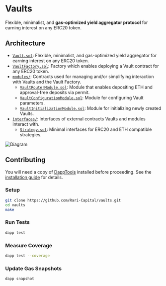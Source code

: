 # Vaults

Flexible, minimalist, and **gas-optimized yield aggregator protocol** for earning interest on any ERC20 token.


## Architecture

- [`Vault.sol`](src/Vault.sol): Flexible, minimalist, and gas-optimized yield aggregator for earning interest on any ERC20 token.
- [`VaultFactory.sol`](src/VaultFactory.sol): Factory which enables deploying a Vault contract for any ERC20 token.
- [`modules/`](src/modules): Contracts used for managing and/or simplifying interaction with Vaults and the Vault Factory.
  - [`VaultRouterModule.sol`](src/modules/VaultRouterModule.sol): Module that enables depositing ETH and approval-free deposits via permit.
  - [`VaultConfigurationModule.sol`](src/modules/VaultConfigurationModule.sol): Module for configuring Vault parameters.
  - [`VaultInitializationModule.sol`](src/modules/VaultInitializationModule.sol): Module for initializing newly created Vaults.
- [`interfaces/`](src/interfaces): Interfaces of external contracts Vaults and modules interact with.
  - [`Strategy.sol`](src/interfaces/Strategy.sol): Minimal interfaces for ERC20 and ETH compatible strategies.

![Diagram](https://lucid.app/publicSegments/view/8069beaa-d2fc-48de-8f38-9e30edcb5f08/image.png)

## Contributing

You will need a copy of [DappTools](https://dapp.tools) installed before proceeding. See the [installation guide](https://github.com/dapphub/dapptools#installation) for details.

### Setup

```sh
git clone https://github.com/Rari-Capital/vaults.git
cd vaults
make
```

### Run Tests

```sh
dapp test
```

### Measure Coverage

```sh
dapp test --coverage
```

### Update Gas Snapshots

```sh
dapp snapshot
```

